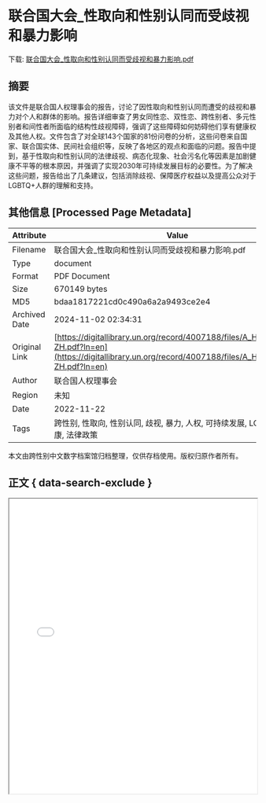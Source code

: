 # 联合国大会_性取向和性别认同而受歧视和暴力影响

<!-- tcd_download_link -->
下载: <a href="../联合国大会_性取向和性别认同而受歧视和暴力影响.pdf" download>联合国大会_性取向和性别认同而受歧视和暴力影响.pdf</a>
<!-- tcd_download_link_end -->

## 摘要

<!-- tcd_abstract -->
该文件是联合国人权理事会的报告，讨论了因性取向和性别认同而遭受的歧视和暴力对个人和群体的影响。报告详细审查了男女同性恋、双性恋、跨性别者、多元性别者和间性者所面临的结构性歧视障碍，强调了这些障碍如何妨碍他们享有健康权及其他人权。文件包含了对全球143个国家的81份问卷的分析，这些问卷来自国家、联合国实体、民间社会组织等，反映了各地区的观点和面临的问题。报告中提到，基于性取向和性别认同的法律歧视、病态化现象、社会污名化等因素是加剧健康不平等的根本原因，并强调了实现2030年可持续发展目标的必要性。为了解决这些问题，报告给出了几条建议，包括消除歧视、保障医疗权益以及提高公众对于LGBTQ+人群的理解和支持。

<!-- tcd_abstract_end -->

## 其他信息 [Processed Page Metadata]

| Attribute       | Value                                  |
|-----------------|----------------------------------------|
| Filename        | 联合国大会_性取向和性别认同而受歧视和暴力影响.pdf                             |
| Type            | document                                 |
| Format          | PDF Document                               |
| Size            | 670149 bytes                           |
| MD5             | bdaa1817221cd0c490a6a2a9493ce2e4                                  |
| Archived Date   | 2024-11-02 02:34:31                             |
| Original Link   | [https://digitallibrary.un.org/record/4007188/files/A_HRC_50_27-ZH.pdf?ln=en](https://digitallibrary.un.org/record/4007188/files/A_HRC_50_27-ZH.pdf?ln=en)                         |
| Author          | 联合国人权理事会                               |
| Region          | 未知                               |
| Date            | 2022-11-22                                 |
| Tags            | 跨性别, 性取向, 性别认同, 歧视, 暴力, 人权, 可持续发展, LGBTQ+, 健康, 法律政策                                 |

本文由跨性别中文数字档案馆归档整理，仅供存档使用。版权归原作者所有。


## 正文 { data-search-exclude }

<!-- tcd_main_text -->
<iframe src="../联合国大会_性取向和性别认同而受歧视和暴力影响.pdf" width="100%" height="600px">
    <p>无法显示PDF，请下载查看。</p>
</iframe>
<!-- tcd_main_text_end -->

